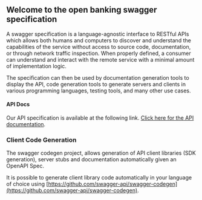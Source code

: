 ## Welcome to the open banking swagger specification

A swagger specification is a language-agnostic interface to RESTful APIs which allows both humans and computers to discover and understand the capabilities of the service without access to source code, documentation, or through network traffic inspection. When properly defined, a consumer can understand and interact with the remote service with a minimal amount of implementation logic.

The specification can then be used by documentation generation tools to display the API, code generation tools to generate servers and clients in various programming languages, testing tools, and many other use cases.

#### API Docs
Our API specification is available at the following link. [Click here for the API documentation](https://sentenial.github.io/open-banking-swagger/docs/redoc.html). 

### Client Code Generation 
The swagger codegen project, allows generation of API client libraries (SDK generation), server stubs and documentation automatically given an OpenAPI Spec. 

It is possible to generate client library code automatically in your language of choice using [https://github.com/swagger-api/swagger-codegen](https://github.com/swagger-api/swagger-codegen). 
